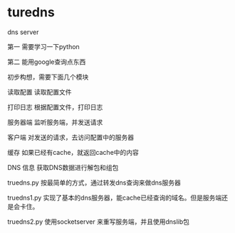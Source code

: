 turedns
=======

dns server

第一 需要学习一下python

第二 能用google查询点东西


初步构想，需要下面几个模块

读取配置
读取配置文件

打印日志
根据配置文件，打印日志

服务器端
监听服务端，并发送请求

客户端
对发送的请求，去访问配置中的服务器

缓存
如果已经有cache，就返回cache中的内容

DNS 信息
获取DNS数据进行解包和组包


truedns.py 
按最简单的方式，通过转发dns查询来做dns服务器

truedns1.py
实现了基本的dns服务器，能cache已经查询的域名。但是服务端还是会卡住。

truedns2.py
使用socketserver 来重写服务端，并且使用dnslib包


